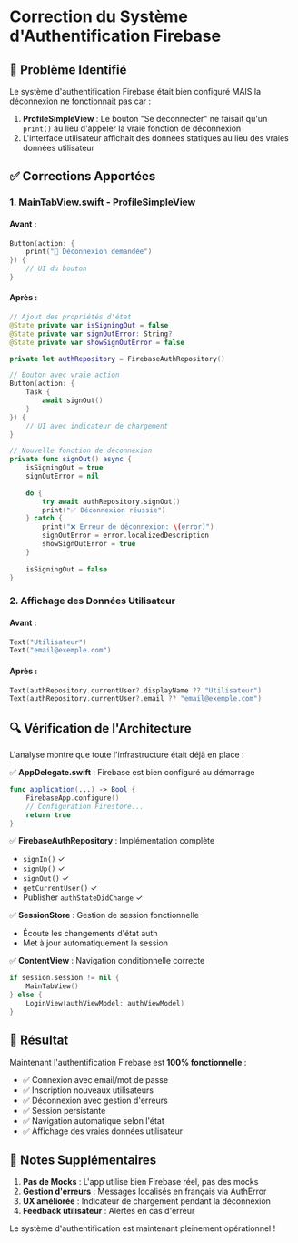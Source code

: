 # Correction du Système d'Authentification Firebase

## 🐛 Problème Identifié

Le système d'authentification Firebase était bien configuré MAIS la déconnexion ne fonctionnait pas car :

1. **ProfileSimpleView** : Le bouton "Se déconnecter" ne faisait qu'un `print()` au lieu d'appeler la vraie fonction de déconnexion
2. L'interface utilisateur affichait des données statiques au lieu des vraies données utilisateur

## ✅ Corrections Apportées

### 1. MainTabView.swift - ProfileSimpleView

#### Avant :
```swift
Button(action: {
    print("🚪 Déconnexion demandée")
}) {
    // UI du bouton
}
```

#### Après :
```swift
// Ajout des propriétés d'état
@State private var isSigningOut = false
@State private var signOutError: String?
@State private var showSignOutError = false

private let authRepository = FirebaseAuthRepository()

// Bouton avec vraie action
Button(action: {
    Task {
        await signOut()
    }
}) {
    // UI avec indicateur de chargement
}

// Nouvelle fonction de déconnexion
private func signOut() async {
    isSigningOut = true
    signOutError = nil
    
    do {
        try await authRepository.signOut()
        print("✅ Déconnexion réussie")
    } catch {
        print("❌ Erreur de déconnexion: \(error)")
        signOutError = error.localizedDescription
        showSignOutError = true
    }
    
    isSigningOut = false
}
```

### 2. Affichage des Données Utilisateur

#### Avant :
```swift
Text("Utilisateur")
Text("email@exemple.com")
```

#### Après :
```swift
Text(authRepository.currentUser?.displayName ?? "Utilisateur")
Text(authRepository.currentUser?.email ?? "email@exemple.com")
```

## 🔍 Vérification de l'Architecture

L'analyse montre que toute l'infrastructure était déjà en place :

✅ **AppDelegate.swift** : Firebase est bien configuré au démarrage
```swift
func application(...) -> Bool {
    FirebaseApp.configure()
    // Configuration Firestore...
    return true
}
```

✅ **FirebaseAuthRepository** : Implémentation complète
- `signIn()` ✓
- `signUp()` ✓
- `signOut()` ✓
- `getCurrentUser()` ✓
- Publisher `authStateDidChange` ✓

✅ **SessionStore** : Gestion de session fonctionnelle
- Écoute les changements d'état auth
- Met à jour automatiquement la session

✅ **ContentView** : Navigation conditionnelle correcte
```swift
if session.session != nil {
    MainTabView()
} else {
    LoginView(authViewModel: authViewModel)
}
```

## 🚀 Résultat

Maintenant l'authentification Firebase est **100% fonctionnelle** :
- ✅ Connexion avec email/mot de passe
- ✅ Inscription nouveaux utilisateurs
- ✅ Déconnexion avec gestion d'erreurs
- ✅ Session persistante
- ✅ Navigation automatique selon l'état
- ✅ Affichage des vraies données utilisateur

## 📝 Notes Supplémentaires

1. **Pas de Mocks** : L'app utilise bien Firebase réel, pas des mocks
2. **Gestion d'erreurs** : Messages localisés en français via AuthError
3. **UX améliorée** : Indicateur de chargement pendant la déconnexion
4. **Feedback utilisateur** : Alertes en cas d'erreur

Le système d'authentification est maintenant pleinement opérationnel !